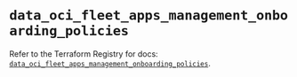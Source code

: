 # `data_oci_fleet_apps_management_onboarding_policies`

Refer to the Terraform Registry for docs: [`data_oci_fleet_apps_management_onboarding_policies`](https://registry.terraform.io/providers/oracle/oci/6.18.0/docs/data-sources/fleet_apps_management_onboarding_policies).
